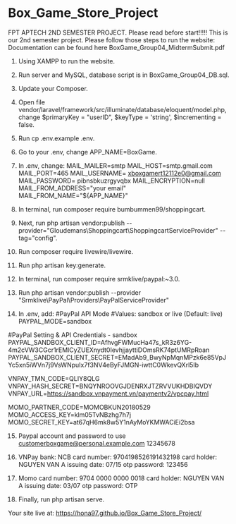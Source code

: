 # Box_Game_Store_Project
FPT APTECH 2ND SEMESTER PROJECT. Please read before start!!!!! This is our 2nd semester project. Please follow those steps to run the website: Documentation can be found here BoxGame_Group04_MidtermSubmit.pdf
1. Using XAMPP to run the website.

2. Run server and MySQL, database script is in BoxGame_Group04_DB.sql.

3. Update your Composer.

4. Open file vendor/laravel/framework/src/illuminate/database/eloquent/model.php, change $primaryKey = "userID", $keyType = 'string', $incrementing = false.

5. Run cp .env.example .env.

6. Go to your .env, change APP_NAME=BoxGame.

7. In .env, change: MAIL_MAILER=smtp MAIL_HOST=smtp.gmail.com MAIL_PORT=465 MAIL_USERNAME= xboxgamert12112e0@gmail.com MAIL_PASSWORD= pibnsbkuzrgyvqbx MAIL_ENCRYPTION=null MAIL_FROM_ADDRESS="your email" MAIL_FROM_NAME="${APP_NAME}"

8. In terminal, run composer require bumbummen99/shoppingcart.

9. Next, run php artisan vendor:publish --provider="Gloudemans\Shoppingcart\ShoppingcartServiceProvider" --tag="config".

10. Run composer require livewire/livewire.

11. Run php artisan key:generate.

12. In terminal, run composer require srmklive/paypal:~3.0.

13. Run php artisan vendor:publish --provider "Srmklive\PayPal\Providers\PayPalServiceProvider"

14. In .env, add: #PayPal API Mode #Values: sandbox or live (Default: live) PAYPAL_MODE=sandbox

#PayPal Setting & API Credentials - sandbox PAYPAL_SANDBOX_CLIENT_ID=AfhvgFWMucHa47s_kR3z6YG-4m2cVW3CGcr1rEMlCyZUEXnydt0IevhjjayttiDOmsRK74ptUMRpRoan PAYPAL_SANDBOX_CLIENT_SECRET=EMadAb9_BwyNpMqnMPzk6e85VpJYc5xn5iWVn7j9VsWNpuIx7f3NV4eByFJMGN-iwttC0WkevQXrl5Ib

VNPAY_TMN_CODE=QLIY8QLG VNPAY_HASH_SECRET=BNQYNROOVGJDENRXJTZRVVUKHDBIQVDY VNPAY_URL=https://sandbox.vnpayment.vn/paymentv2/vpcpay.html

MOMO_PARTNER_CODE=MOMOBKUN20180529 MOMO_ACCESS_KEY=klm05TvNBzhg7h7j MOMO_SECRET_KEY=at67qH6mk8w5Y1nAyMoYKMWACiEi2bsa

15. Paypal account and password to use customerboxgame@personal.example.com 12345678

16. VNPay bank: NCB card number: 9704198526191432198 card holder: NGUYEN VAN A issuing date: 07/15 otp password: 123456

17. Momo card number: 9704 0000 0000 0018 card holder: NGUYEN VAN A issuing date: 03/07 otp password: OTP

18. Finally, run php artisan serve.

Your site live at: https://hona97.github.io/Box_Game_Store_Project/

